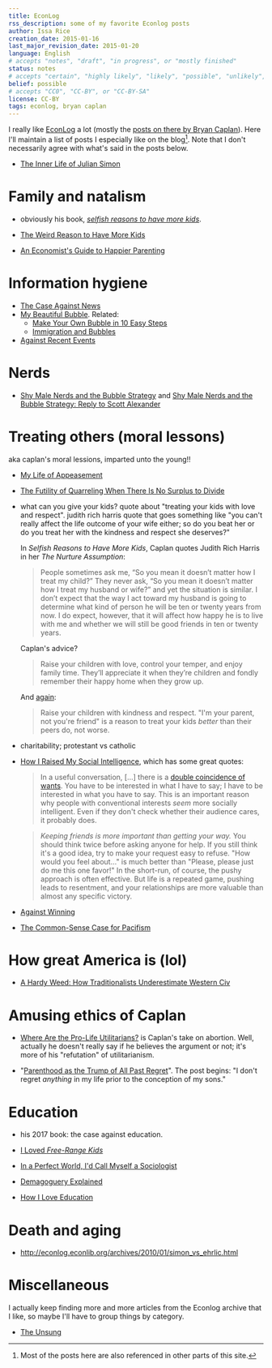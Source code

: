```yaml
---
title: EconLog
rss_description: some of my favorite Econlog posts
author: Issa Rice
creation_date: 2015-01-16
last_major_revision_date: 2015-01-20
language: English
# accepts "notes", "draft", "in progress", or "mostly finished"
status: notes
# accepts "certain", "highly likely", "likely", "possible", "unlikely", "highly unlikely", "remote", "impossible", "log", "emotional", or "fiction"
belief: possible
# accepts "CC0", "CC-BY", or "CC-BY-SA"
license: CC-BY
tags: econlog, bryan caplan
---
```


I really like [EconLog] a lot (mostly the [posts on there by Bryan
Caplan][all_caplan]).  Here I'll maintain a list of posts I especially
like on the blog[^also].  Note that I don't necessarily agree with
what's said in the posts below.

[econlog]: http://econlog.econlib.org/
[all_caplan]: http://econlog.econlib.org/authorbcaplan.html
[^also]: Most of the posts here are also referenced in other parts of
         this site.

- [The Inner Life of Julian Simon](http://econlog.econlib.org/archives/2010/04/the_inner_life.html)

# Family and natalism

- obviously his book, *[selfish reasons to have more kids]()*.
- [The Weird Reason to Have More Kids](http://econlog.econlib.org/archives/2010/12/the_weird_reaso.html)
- [An Economist's Guide to Happier Parenting][guide]

    [guide]: http://econlog.econlib.org/archives/2006/06/an_economists_g.html

# Information hygiene

- [The Case Against News](http://econlog.econlib.org/archives/2011/03/the_case_agains_6.html)
- [My Beautiful Bubble](http://econlog.econlib.org/archives/2012/03/my_beautiful_bu.html).
    Related:
    - [Make Your Own Bubble in 10 Easy Steps](http://econlog.econlib.org/archives/2013/04/make_your_own_b.html)
    - [Immigration and Bubbles](http://econlog.econlib.org/archives/2013/04/immigration_and_4.html)
- [Against Recent Events](http://econlog.econlib.org/archives/2015/01/against_recent.html)

# Nerds

- [Shy Male Nerds and the Bubble Strategy](http://econlog.econlib.org/archives/2015/01/shy_male_nerds.html) and [Shy Male Nerds and the Bubble Strategy: Reply to Scott Alexander](http://econlog.econlib.org/archives/2015/01/shy_male_nerds_1.html)

# Treating others (moral lessons)

aka caplan's moral lessions, imparted unto the young!!

- [My Life of Appeasement](http://econlog.econlib.org/archives/2014/08/my_life_of_appe_1.html)
- [The Futility of Quarreling When There Is No Surplus to Divide](http://econlog.econlib.org/archives/2014/02/the_futility_of.html)

- what can you give your kids? quote about "treating your kids with love
  and respect". judith rich harris quote that goes something like "you
  can't really affect the life outcome of your wife either; so do you
  beat her or do you treat her with the kindness and respect she
  deserves?"

    In *Selfish Reasons to Have More Kids*, Caplan quotes Judith Rich
    Harris in her *The Nurture Assumption*:

    > People sometimes ask me, “So you mean it doesn’t matter how I
    > treat my child?” They never ask, “So you mean it doesn’t matter
    > how I treat my husband or wife?” and yet the situation is similar.
    > I don’t expect that the way I act toward my husband is going to
    > determine what kind of person he will be ten or twenty years from
    > now. I do expect, however, that it will affect how happy he is to
    > live with me and whether we will still be good friends in ten or
    > twenty years.

    Caplan's advice?

    > Raise your children with love, control your temper, and enjoy
    > family time. They’ll appreciate it when they’re children and
    > fondly remember their happy home when they grow up.

    And [again][40things]:

    > Raise your children with kindness and respect. "I'm your parent,
    > not you're friend" is a reason to treat your kids *better* than
    > their peers do, not worse.

    [40things]: http://econlog.econlib.org/archives/2011/04/top_40_things_i.html

- charitability; protestant vs catholic

- [How I Raised My Social Intelligence][social], which has some great
  quotes:

    [social]: http://econlog.econlib.org/archives/2009/06/how_i_raised_my.html

    > In a useful conversation, \[...\] there is a [double coincidence
    > of wants](!w).  You have to be interested in what I have to say; I
    > have to be interested in what you have to say.  This is an
    > important reason why people with conventional interests *seem*
    > more socially intelligent.  Even if they don't check whether their
    > audience cares, it probably does.


    > *Keeping friends is more important than getting your way.* You
    > should think twice before asking anyone for help.  If you still
    > think it's a good idea, try to make your request easy to refuse.
    > "How would you feel about..." is much better than "Please, please
    > just do me this one favor!"  In the short-run, of course, the
    > pushy approach is often effective.  But life is a repeated game,
    > pushing leads to resentment, and your relationships are more
    > valuable than almost any specific victory.

- [Against Winning](http://econlog.econlib.org/archives/2014/09/against_winning.html)
- [The Common-Sense Case for Pacifism](http://econlog.econlib.org/archives/2010/04/the_common-sens.html)

# How great America is (lol)

- [A Hardy Weed: How Traditionalists Underestimate Western Civ](http://econlog.econlib.org/archives/2014/06/a_hardy_week_ho.html)

# Amusing ethics of Caplan


- [Where Are the Pro-Life Utilitarians?][abort] is Caplan's take on
  abortion.  Well, actually he doesn't really say if he believes the
  argument or not; it's more of his "refutation" of utilitarianism.

    [abort]: http://econlog.econlib.org/archives/2015/04/where_are_the_p.html

- "[Parenthood as the Trump of All Past Regret][trump]".  The post
  begins: "I don't regret *anything* in my life prior to the conception
  of my sons."

[trump]: http://econlog.econlib.org/archives/2008/06/parenthood_as_t.html



# Education

- his 2017 book: the case against education.
- [I Loved *Free-Range Kids*](http://econlog.econlib.org/archives/2010/01/i_loved_free-ra.html)

- [In a Perfect World, I'd Call Myself a Sociologist](http://econlog.econlib.org/archives/2009/06/in_a_perfect_wo.html)
- [Demagoguery Explained](http://econlog.econlib.org/archives/2014/05/demagoguery_exp.html)
- [How I Love Education](http://econlog.econlib.org/archives/2012/07/how_i_love_educ.html)

# Death and aging

- <http://econlog.econlib.org/archives/2010/01/simon_vs_ehrlic.html>

# Miscellaneous

I actually keep finding more and more articles from the Econlog archive that I like, so maybe I'll have to group things by category.

- [The Unsung](http://econlog.econlib.org/archives/2012/03/the_unsung.html)
